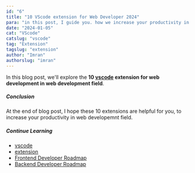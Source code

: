 ```yaml
---
id: "6"
title: "10 VScode extension for Web Developer 2024"
para: "in this post, I guide you. how we increase your productivity in web development field."
date: "2024-01-05"
cat: "VScode"
catslug: "vscode"
tag: "Extension"
tagslug: "extension"
author: "Imran"
authorslug: "imran"
---
```


In this blog post, we'll explore the **10 [vscode](https://code.visualstudio.com/) extension for web development in web development field**.

##### Conclusion
At the end of blog post, I hope these 10 extensions are helpful for you, to increase your productivity in web developemnt field.

##### Continue Learning

* [vscode](/)
* [extension](/)
* [Frontend Developer Roadmap](/)
* [Backend Developer Roadmap](/)